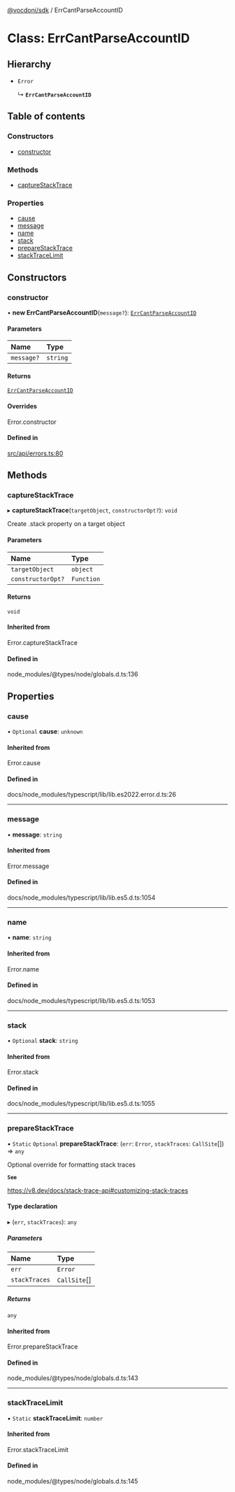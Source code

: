 [@vocdoni/sdk](/sdk) / ErrCantParseAccountID

# Class: ErrCantParseAccountID

## Hierarchy

- `Error`

  ↳ **`ErrCantParseAccountID`**

## Table of contents

### Constructors

- [constructor](ErrCantParseAccountID#constructor)

### Methods

- [captureStackTrace](ErrCantParseAccountID#capturestacktrace)

### Properties

- [cause](ErrCantParseAccountID#cause)
- [message](ErrCantParseAccountID#message)
- [name](ErrCantParseAccountID#name)
- [stack](ErrCantParseAccountID#stack)
- [prepareStackTrace](ErrCantParseAccountID#preparestacktrace)
- [stackTraceLimit](ErrCantParseAccountID#stacktracelimit)

## Constructors

### constructor

• **new ErrCantParseAccountID**(`message?`): [`ErrCantParseAccountID`](ErrCantParseAccountID)

#### Parameters

| Name | Type |
| :------ | :------ |
| `message?` | `string` |

#### Returns

[`ErrCantParseAccountID`](ErrCantParseAccountID)

#### Overrides

Error.constructor

#### Defined in

[src/api/errors.ts:80](https://github.com/vocdoni/vocdoni-sdk/blob/179c92b4cecfec787d968dc02b519f64ee15c5d3/src/api/errors.ts#L80)

## Methods

### captureStackTrace

▸ **captureStackTrace**(`targetObject`, `constructorOpt?`): `void`

Create .stack property on a target object

#### Parameters

| Name | Type |
| :------ | :------ |
| `targetObject` | `object` |
| `constructorOpt?` | `Function` |

#### Returns

`void`

#### Inherited from

Error.captureStackTrace

#### Defined in

node_modules/@types/node/globals.d.ts:136

## Properties

### cause

• `Optional` **cause**: `unknown`

#### Inherited from

Error.cause

#### Defined in

docs/node_modules/typescript/lib/lib.es2022.error.d.ts:26

___

### message

• **message**: `string`

#### Inherited from

Error.message

#### Defined in

docs/node_modules/typescript/lib/lib.es5.d.ts:1054

___

### name

• **name**: `string`

#### Inherited from

Error.name

#### Defined in

docs/node_modules/typescript/lib/lib.es5.d.ts:1053

___

### stack

• `Optional` **stack**: `string`

#### Inherited from

Error.stack

#### Defined in

docs/node_modules/typescript/lib/lib.es5.d.ts:1055

___

### prepareStackTrace

▪ `Static` `Optional` **prepareStackTrace**: (`err`: `Error`, `stackTraces`: `CallSite`[]) => `any`

Optional override for formatting stack traces

**`See`**

https://v8.dev/docs/stack-trace-api#customizing-stack-traces

#### Type declaration

▸ (`err`, `stackTraces`): `any`

##### Parameters

| Name | Type |
| :------ | :------ |
| `err` | `Error` |
| `stackTraces` | `CallSite`[] |

##### Returns

`any`

#### Inherited from

Error.prepareStackTrace

#### Defined in

node_modules/@types/node/globals.d.ts:143

___

### stackTraceLimit

▪ `Static` **stackTraceLimit**: `number`

#### Inherited from

Error.stackTraceLimit

#### Defined in

node_modules/@types/node/globals.d.ts:145
